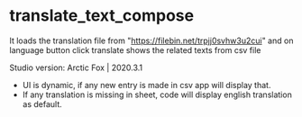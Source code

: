 # translate_text_compose
It loads the translation file from "https://filebin.net/trpjj0svhw3u2cui" and on language button click translate shows the related texts from csv file

Studio version: Arctic Fox | 2020.3.1

- UI is dynamic, if any new entry is made in csv app will display that.
- If any translation is missing in sheet, code will display english translation as default.




